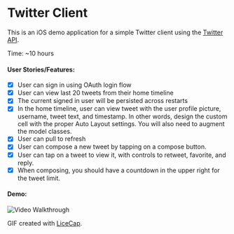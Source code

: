 # Twitter Client

This is an iOS demo application for a simple Twitter client using the [Twitter API](https://dev.twitter.com/). 

Time: ~10 hours

#### User Stories/Features:

* [x] User can sign in using OAuth login flow
* [x] User can view last 20 tweets from their home timeline
* [x] The current signed in user will be persisted across restarts
* [x] In the home timeline, user can view tweet with the user profile picture, username, tweet text, and timestamp. In other words, design the custom cell with the proper Auto Layout settings. You will also need to augment the model classes.
* [x] User can pull to refresh
* [x] User can compose a new tweet by tapping on a compose button.
* [x] User can tap on a tweet to view it, with controls to retweet, favorite, and reply.
* [x] When composing, you should have a countdown in the upper right for the tweet limit.

#### Demo:

![Video Walkthrough](Twitter.gif)

GIF created with [LiceCap](http://www.cockos.com/licecap/).